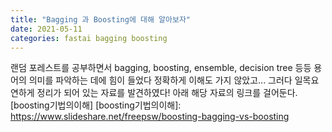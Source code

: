 ```yaml
---
title: "Bagging 과 Boosting에 대해 알아보자"
date: 2021-05-11 
categories: fastai bagging boosting
---
```

랜덤 포레스트를 공부하면서 bagging, boosting, ensemble, decision tree 등등 용어의 의미를 파악하는 데에 힘이 들었다 정확하게 이해도 가지 않았고...
그러다 일목요연하게 정리가 되어 있는 자료를 발견하였다!
아래 해당 자료의 링크를 걸어둔다.
[boosting기법의이해]
[boosting기법의이해]: https://www.slideshare.net/freepsw/boosting-bagging-vs-boosting
